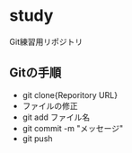 # study
Git練習用リポジトリ

## Gitの手順

- git clone{Reporitory URL}
- ファイルの修正
- git add ファイル名
- git commit -m "メッセージ"
- git push
